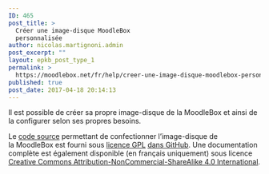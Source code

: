 ```yaml
---
ID: 465
post_title: >
  Créer une image-disque MoodleBox
  personnalisée
author: nicolas.martignoni.admin
post_excerpt: ""
layout: epkb_post_type_1
permalink: >
  https://moodlebox.net/fr/help/creer-une-image-disque-moodlebox-personnalisee/
published: true
post_date: 2017-04-18 20:14:13
---
```

Il est possible de créer sa propre image-disque de la MoodleBox et ainsi de la configurer selon ses propres besoins.

Le <a href="https://github.com/martignoni/make-moodlebox" target="_blank">code source</a> permettant de confectionner l’image-disque de la MoodleBox est fourni sous <a href="https://www.gnu.org/licenses/gpl-3.0.fr.html" target="_blank">licence GPL</a> <a href="https://github.com/martignoni/make-moodlebox" target="_blank">dans GitHub</a>. Une documentation complète est également disponible (en français uniquement) sous licence <a href="https://creativecommons.org/licenses/by-nc-sa/4.0/" target="_blank">Creative Commons Attribution-NonCommercial-ShareAlike 4.0 International</a>.